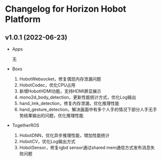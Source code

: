 # Changelog for Horizon Hobot Platform

v1.0.1 (2022-06-23)
------------------
- Apps

    无

- Boxs
    1. HobotWebsocket，修复偶现内存泄漏问题
    2. HobotCodec，优化CPU占用
    3. 新增HobotHDMI功能，支持HDMI屏显展示
    4. mono2d_body_detection，更新性能统计方式，优化Log输出
    5. hand_lmk_detection，修复内存泄漏，优化推理性能
    6. hand_gesture_detection，解决画面中有多个人手的情况下部分人手无手势结果输出的问题，优化推理性能

- TogetherROS
    1. HobotDNN，优化异步推理性能，增加性能统计
    2. HobotCV，优化Log输出方式
    3. HobotSensor，修复rgbd sensor通过shared mem通信方式发布消息失败问题
 
